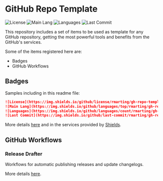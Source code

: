 # GitHub Repo Template

![License](https://img.shields.io/github/license/rmarting/gh-repo-template?style=plastic)
![Main Lang](https://img.shields.io/github/languages/top/rmarting/gh-repo-template)
![Languages](https://img.shields.io/github/languages/count/rmarting/gh-repo-template)
![Last Commit](https://img.shields.io/github/last-commit/rmarting/gh-repo-template)

This repository includes a set of items to be used as template for any GitHub repository, getting
the most powerful tools and benefits from the GitHub's services.

Some of the items registered here are:

* Badges
* GitHub Workflows

## Badges

Samples including in this readme file:

```markdown
![License](https://img.shields.io/github/license/rmarting/gh-repo-template?style=plastic)
![Main Lang](https://img.shields.io/github/languages/top/rmarting/gh-repo-template)
![Languages](https://img.shields.io/github/languages/count/rmarting/gh-repo-template)
![Last Commit](https://img.shields.io/github/last-commit/rmarting/gh-repo-template)
```

More details [here](https://blog.jromanmartin.io/2023/06/12/Improving-a-gh-repository.html) and in
the services provided by [Shields](https://shields.io/).

## GitHub Workflows

### Release Drafter

Workflows for automatic publishing releases and update changelogs.

More details [here](https://blog.jromanmartin.io/2023/06/12/Improving-a-gh-repository.html).
